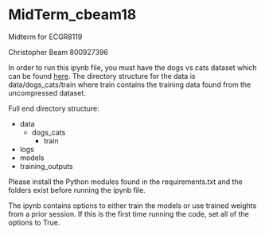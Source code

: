 # MidTerm_cbeam18
Midterm for ECGR8119

Christopher Beam
800927396

In order to run this ipynb file, you must have the dogs vs cats dataset which can be found [here](https://www.kaggle.com/c/dogs-vs-cats/data).
The directory structure for the data is data/dogs_cats/train where train contains the training data found from the uncompressed dataset.

Full end directory structure:

- data
    - dogs_cats
        - train
- logs
- models
- training_outputs


Please install the Python modules found in the requirements.txt and the folders exist before running the ipynb file.

The ipynb contains options to either train the models or use trained weights from a prior session. If this is the first time running the code, set all of the options to True.